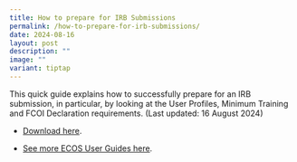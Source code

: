 ```yaml
---
title: How to prepare for IRB Submissions
permalink: /how-to-prepare-for-irb-submissions/
date: 2024-08-16
layout: post
description: ""
image: ""
variant: tiptap
---
```

<p>This quick guide explains how to successfully prepare for an IRB submission,
in particular, by looking at the User Profiles, Minimum Training and FCOI
Declaration requirements. (Last updated: 16 August 2024)</p>
<ul data-tight="true" class="tight">
<li>
<p><a href="/files/User Guides/IRB Ethics Submissions/ECOS_How_to_Prepare_for_IRB_Submissions_16_Aug_2024.pdf" rel="noopener noreferrer nofollow" target="_blank">Download here</a>.</p>
</li>
<li>
<p><a href="/userguides/" rel="noopener noreferrer nofollow" target="_blank">See more ECOS User Guides here</a>.</p>
</li>
</ul>
<p></p>